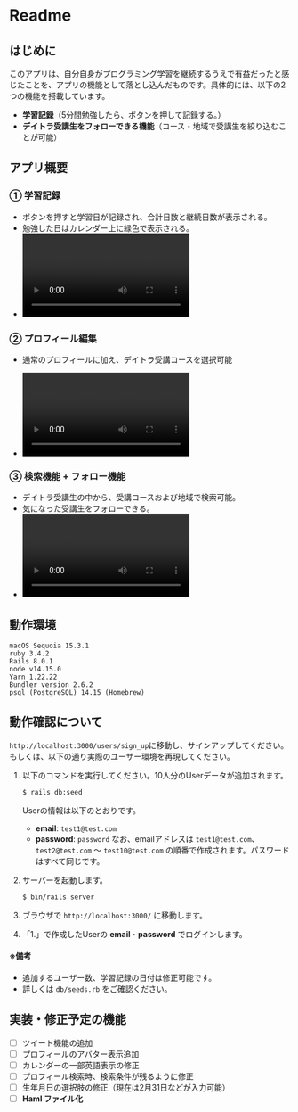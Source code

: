 # Readme

## はじめに
このアプリは、自分自身がプログラミング学習を継続するうえで有益だったと感じたことを、アプリの機能として落とし込んだものです。具体的には、以下の2つの機能を搭載しています。

- **学習記録**（5分間勉強したら、ボタンを押して記録する。）
- **デイトラ受講生をフォローできる機能**（コース・地域で受講生を絞り込むことが可能）

## アプリ概要

### ① 学習記録
- ボタンを押すと学習日が記録され、合計日数と継続日数が表示される。
- 勉強した日はカレンダー上に緑色で表示される。
- <video src="https://github.com/user-attachments/assets/82d637c0-4c79-46d1-89fe-a6846a214024" controls></video>

### ② プロフィール編集
- 通常のプロフィールに加え、デイトラ受講コースを選択可能

- <video src="https://github.com/user-attachments/assets/f9d6eaa0-0d80-47d6-b981-e31de248a6fa" controls></video>

### ③ 検索機能 + フォロー機能
- デイトラ受講生の中から、受講コースおよび地域で検索可能。
- 気になった受講生をフォローできる。
- <video src="https://github.com/user-attachments/assets/401ab215-f8aa-4435-82a2-6160fadf012b" controls></video>

## 動作環境

```
macOS Sequoia 15.3.1
ruby 3.4.2
Rails 8.0.1
node v14.15.0
Yarn 1.22.22
Bundler version 2.6.2
psql (PostgreSQL) 14.15 (Homebrew)
```

## 動作確認について

`http://localhost:3000/users/sign_up`に移動し、サインアップしてください。
もしくは、以下の通り実際のユーザー環境を再現してください。

1. 以下のコマンドを実行してください。10人分のUserデータが追加されます。

   ```sh
   $ rails db:seed
   ```
    Userの情報は以下のとおりです。
   - **email**: `test1@test.com`
   - **password**: `password`
   なお、emailアドレスは `test1@test.com`、`test2@test.com` 〜 `test10@test.com` の順番で作成されます。パスワードはすべて同じです。

2. サーバーを起動します。

   ```sh
   $ bin/rails server
   ```

3. ブラウザで `http://localhost:3000/` に移動します。

4. 「1.」で作成したUserの **email**・**password** でログインします。

#### ※備考
- 追加するユーザー数、学習記録の日付は修正可能です。
- 詳しくは `db/seeds.rb` をご確認ください。

## 実装・修正予定の機能

- [ ] ツイート機能の追加
- [ ] プロフィールのアバター表示追加
- [ ] カレンダーの一部英語表示の修正
- [ ] プロフィール検索時、検索条件が残るように修正
- [ ] 生年月日の選択肢の修正（現在は2月31日などが入力可能）
- [ ] **Haml ファイル化**
